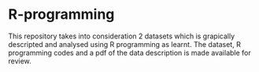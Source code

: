 # R-programming
This repository takes into consideration 2 datasets which is grapically descripted and analysed using R programming as learnt.
The dataset, R programming codes and a pdf of the data description is made available for review.
